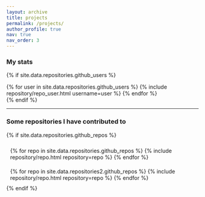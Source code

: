 ```yaml
---
layout: archive
title: projects
permalink: /projects/
author_profile: true
nav: true
nav_order: 3
---
```


### My stats

{% if site.data.repositories.github_users %}
<div class="repositories d-flex flex-wrap flex-md-row flex-column justify-content-between align-items-center">
  {% for user in site.data.repositories.github_users %}
    {% include repository/repo_user.html username=user %}
  {% endfor %}
</div>
{% endif %}

---

### Some repositories I have contributed to

{% if site.data.repositories.github_repos %}
<div style="display: flex; flex-wrap: wrap; justify-content: center;">

  <!-- First Column -->
  <div style="flex: 1; min-width: 300px; padding: 10px;">
    {% for repo in site.data.repositories.github_repos %}
      {% include repository/repo.html repository=repo %}
    {% endfor %}
  </div>

  
  <!-- Second Column -->
  <div style="flex: 1; min-width: 300px; padding: 10px;">
      {% for repo in site.data.repositories2.github_repos %}
        {% include repository/repo.html repository=repo %}
      {% endfor %}
    </div>
</div>
{% endif %}







